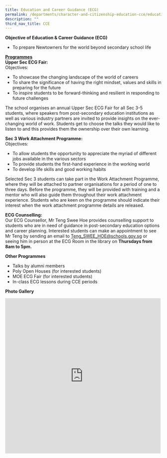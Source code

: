 ```yaml
---
title: Education and Career Guidance (ECG)
permalink: /departments/character-and-citizenship-education-cce/education-and-career-guidance-ecg/
description: ""
third_nav_title: CCE
---
```

**Objective of Education &amp; Career Guidance (ECG)**
* To prepare Newtowners for the world beyond secondary school life

<u>**Programmes**</u><br>
**Upper Sec ECG Fair:**<br>
Objectives:
* To showcase the changing landscape of the world of careers
* To share the significance of having the right mindset, values and skills in preparing for the future
* To inspire students to be forward-thinking and resilient in responding to future challenges

The school organises an annual Upper Sec ECG Fair for all Sec 3-5 students, where speakers from post-secondary education institutions as well as various industry partners are invited to provide insights on the ever-changing world of work. Students get to choose the talks they would like to listen to and this provides them the ownership over their own learning.

**Sec 3 Work Attachment Programme:**<br>
Objectives:
* To allow students the opportunity to appreciate the myriad of different jobs available in the various sectors
* To provide students the first-hand experience in the working world
* To develop life skills and good working habits

Selected Sec 3 students can take part in the Work Attachment Programme, where they will be attached to partner organisations for a period of one to three days. Before the programme, they will be provided with training and a mentor who will also guide them throughout their work attachment experience. Students who are keen on the programme should indicate their interest when the work attachment programme details are released.

**ECG Counselling:**<br>
Our ECG Counsellor, Mr Teng Swee Hoe provides counselling support to students who are in need of guidance in post-secondary education options and career planning. Interested students can make an appointment to see Mr Teng by sending an email to Teng_SWEE_HOE@schools.gov.sg or seeing him in person at the ECG Room in the library on **Thursdays from 8am to 5pm.**

**Other Programmes**
* Talks by alumni members
* Poly Open Houses (for interested students)
* MOE ECG Fair (for interested students)
* In-class ECG lessons during CCE periods

**Photo Gallery**
<iframe allowfullscreen="true" height="500" width="500" frameborder="0" src="https://docs.google.com/presentation/d/e/2PACX-1vR8JMxajb3mJvOcCLtRi94kBG3EYym1-2iIE3bKC1xEf3xQMZtXfJH-wYX0Hv_Z3PDcaUAJVxtkkxsN/embed?start=true&amp;loop=true&amp;delayms=3000"></iframe>